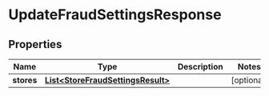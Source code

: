 
# UpdateFraudSettingsResponse

## Properties
Name | Type | Description | Notes
------------ | ------------- | ------------- | -------------
**stores** | [**List&lt;StoreFraudSettingsResult&gt;**](StoreFraudSettingsResult.md) |  |  [optional]



